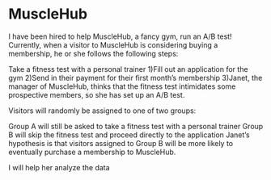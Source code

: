 # MuscleHub
I have been hired to help MuscleHub, a fancy gym, run an A/B test!
Currently, when a visitor to MuscleHub is considering buying a membership, he or she follows the following steps:

Take a fitness test with a personal trainer
1)Fill out an application for the gym
2)Send in their payment for their first month’s membership
3)Janet, the manager of MuscleHub, thinks that the fitness test intimidates some prospective members, so she has set up an A/B test.

Visitors will randomly be assigned to one of two groups:

Group A will still be asked to take a fitness test with a personal trainer
Group B will skip the fitness test and proceed directly to the application
Janet’s hypothesis is that visitors assigned to Group B will be more likely to eventually purchase a membership to MuscleHub.

I will help her analyze the data
